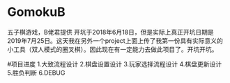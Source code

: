 # GomokuB
五子棋游戏，B佬君提供
开坑于2018年6月18日，但是实际上真正开坑日期是2019年7月25日。这天我在另外一个project上面上传了我第一份具有实际意义的小工具（双人模式的圈叉棋）。因此现在有一定能力去做此项目了。开坑开坑。


#项目进度
 1.大致流程设计
 2.棋盘设置设计
 3.玩家选择流程设计
 4.棋盘更新设计
 5.胜负判断
 6.DEBUG
